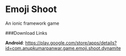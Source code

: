 # Emoji Shoot
An ionic framework game

###Download Links

**Android**: https://play.google.com/store/apps/details?id=com.anupkumarpanwar.game.emoji.shoot.dynamite

